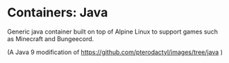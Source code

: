 # Containers: Java
Generic java container built on top of Alpine Linux to support games such as Minecraft and Bungeecord.

(A Java 9 modification of https://github.com/pterodactyl/images/tree/java )
